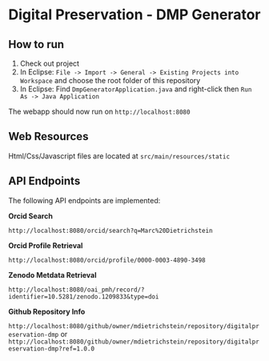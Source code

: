 # Digital Preservation - DMP Generator

## How to run

1. Check out project
2. In Eclipse: `File -> Import -> General -> Existing Projects into Workspace` and choose the root folder of this repository
3. In Eclipse: Find `DmpGeneratorApplication.java` and right-click then `Run As -> Java Application`

The webapp should now run on `http://localhost:8080`

## Web Resources

Html/Css/Javascript files are located at `src/main/resources/static`

## API Endpoints

The following API endpoints are implemented:

**Orcid Search**

`http://localhost:8080/orcid/search?q=Marc%20Dietrichstein`

**Orcid Profile Retrieval**

`http://localhost:8080/orcid/profile/0000-0003-4890-3498`

**Zenodo Metdata Retrieval**

`http://localhost:8080/oai_pmh/record/?identifier=10.5281/zenodo.1209833&type=doi`

**Github Repository Info**

`http://localhost:8080/github/owner/mdietrichstein/repository/digitalpreservation-dmp`
or
`http://localhost:8080/github/owner/mdietrichstein/repository/digitalpreservation-dmp?ref=1.0.0`